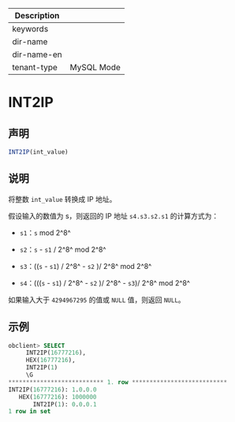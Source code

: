 | Description   |                 |
|---------------|-----------------|
| keywords      |                 |
| dir-name      |                 |
| dir-name-en   |                 |
| tenant-type   | MySQL Mode      |

# INT2IP

## 声明

```javascript
INT2IP(int_value)
```

## 说明

将整数 `int_value` 转换成 IP 地址。

假设输入的数值为 s，则返回的 IP 地址 `s4.s3.s2.s1` 的计算方式为：

* `s1`：`s` mod 2^8^

* `s2`：`s` - `s1` / 2^8^ mod 2^8^

* `s3`：((`s` - `s1`) / 2^8^ - `s2` )/ 2^8^ mod 2^8^

* `s4`：(((`s` - `s1`) / 2^8^ - `s2` )/ 2^8^ - `s3`)/ 2^8^ mod 2^8^

如果输入大于 `4294967295` 的值或 `NULL` 值，则返回 `NULL`。

## 示例

```sql
obclient> SELECT
     INT2IP(16777216),
     HEX(16777216),
     INT2IP(1)
     \G
*************************** 1. row ***************************
INT2IP(16777216): 1.0.0.0
   HEX(16777216): 1000000
       INT2IP(1): 0.0.0.1
1 row in set
```
